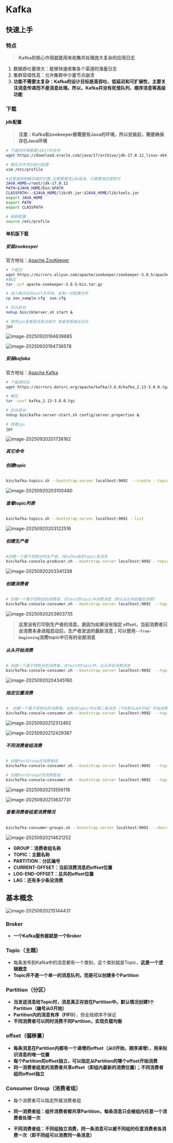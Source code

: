 # Kafka

## 快速上手

### 特点

> **Kafka的核心作用就是用来收集并处理庞大复杂的应用日志**

1. 数据吞吐量很大：能够快速收集各个渠道的海量日志
2. 集群容错性高：允许集群中少量节点崩溃
3. **功能不需要太复杂：Kafka的设计目标是高吞吐、低延迟和可扩展性，主要关注消息传递而不是消息处理。所以，Kafka并没有死信队列、顺序消息等高级功能**



### 下载

#### jdk配置

> **注意：Kafka和zookeeper都需要有Java的环境，所以安装前，需要确保存在Java环境**

```bash
# 下面的环境需要jdk17的支持
wget https://download.oracle.com/java/17/archive/jdk-17.0.12_linux-x64_bin.tar.gz 
```

```bash
# 解压文件然后执行配置
vim /etc/profile
```

```bash
#这里是刚刚解压缩的位置,后期要更改jdk版本，只需要改这里即可
JAVA_HOME=/root/jdk-17.0.12
PATH=$JAVA_HOME/bin:$PATH
CLASSPATH=.:$JAVA_HOME/lib/dt.jar:$JAVA_HOME/lib/tools.jar
export JAVA_HOME
export PATH
export CLASSPATH
```

```BASH
# 刷新配置
source /etc/profile
```





#### 单机版下载

##### 安装zookeeper

官方地址：[Apache ZooKeeper](https://zookeeper.apache.org/releases.html)

```bash
# 下载包
wget https://mirrors.aliyun.com/apache/zookeeper/zookeeper-3.8.5/apache-zookeeper-3.8.5-bin.tar.gz
#解压
tar -zxf apache-zookeeper-3.8.5-bin.tar.gz
```

```bash
# 进入解压后的conf文件夹，复制一份配置文件
cp zoo_sample.cfg  zoo.cfg
```

```bash
# 后台启动
nohup bin/zkServer.sh start &

# 使用jps查看是否启动成功 或者查看输出日志
jps
```

![image-20250920194639885](Kafka_images/image-20250920194639885.png) 

![image-20250920194736578](Kafka_images/image-20250920194736578.png) 





##### 安装kafaka

官方地址：[Apache Kafka](https://kafka.apache.org/downloads)

```bash
# 下载源码包
wget https://mirrors.dotsrc.org/apache/kafka/3.8.0/kafka_2.13-3.8.0.tgz

# 解压
tar -zxvf kafka_2.13-3.8.0.tgz
```

```bash
# 后台启动
nohup bin/kafka-server-start.sh config/server.properties &

# 查看jps
jps
```

![image-20250920201738162](Kafka_images/image-20250920201738162.png)







##### 其它命令

###### **创建topic**

```BASH
bin/kafka-topics.sh --bootstrap-server localhost:9092  --create --topic  test
```

![image-20250920203100490](Kafka_images/image-20250920203100490.png)



###### **查看topic列表**

```bash
bin/kafka-topics.sh --bootstrap-server localhost:9092 --list
```

![image-20250920203122516](Kafka_images/image-20250920203122516.png)





###### **创建生产者**

```bash
#创建一个基于控制台的生产者，往kafka指定topic发消息
bin/kafka-console-producer.sh --bootstrap-server localhost:9092 --topic test
```

![image-20250920203341338](Kafka_images/image-20250920203341338.png)





###### **创建消费者**

```bash
# 创建一个基于控制台的消费者，在test的topic中消费消息（默认从队列的最后消费）
bin/kafka-console-consumer.sh --bootstrap-server localhost:9092  --topic test
```

![image-20250920203903735](Kafka_images/image-20250920203903735.png)

> **这里没有打印到生产者的消息，是因为如果没有指定 offset，当前消费者只会消费本身进程启动后，生产者发送的最新消息；可以使用`--from-beginning`消费topic中已有的全部消息**





###### **从头开始消费**

```bash
# 创建一个基于控制台的消费者，在test的topic中，从头开始消费消息
bin/kafka-console-consumer.sh --bootstrap-server localhost:9092  --topic test  --from-beginning
```

![image-20250920204345160](Kafka_images/image-20250920204345160.png)



###### **指定位置消费**

```bash
#  创建一个基于控制台的消费者，在指定topic中从第二条消息（下标默认从0开始）开始消费
bin/kafka-console-consumer.sh --bootstrap-server localhost:9092  --topic test  --partition 0 --offset 1
```

![image-20250920212312462](Kafka_images/image-20250920212312462.png)

![image-20250920212429387](Kafka_images/image-20250920212429387.png)





###### **不同消费者组消费**

```bash
# 创建testGroup的消费者组
bin/kafka-console-consumer.sh --bootstrap-server localhost:9092  --topic test  --group testGroup --from-beginning
```

```bash
# 创建testGroup2的消费者组
bin/kafka-console-consumer.sh --bootstrap-server localhost:9092  --topic test  --group testGroup --from-beginning
```

![image-20250920213556118](Kafka_images/image-20250920213556118.png)

![image-20250920213637731](Kafka_images/image-20250920213637731.png)





###### **查看消费者组里消费情况**

```bash
bin/kafka-consumer-groups.sh --bootstrap-server localhost:9092  --describe --group testGroup
```

![image-20250920214621252](Kafka_images/image-20250920214621252.png)

* **GROUP：消费者组名称**
* **TOPIC：主题名称**
* **PARTITION：分区编号**
* **CURRENT-OFFSET：当前消费消息的offset位置**
* **LOG-END-OFFSET：总共的offset位置**
* **LAG：还有多少条没消费**







## 基本概念

![image-20250920215144431](Kafka_images/image-20250920215144431.png)

### Broker

* **一个Kafka服务器就是一个Broker**



### Topic（主题）

* 每条发布到Kafka中的消息都有一个类别，这个类别就是Topic，**这是一个逻辑概念**
* **Topic并不是一个单一的消息队列，而是可以创建多个Partition**



### Partition（分区）

* **当发送消息给Topic时，消息真正存放在Partition中。默认情况创建1个Partition（编号从0开始）**
* **Partition内的消息有序（FIFO）**，但全局顺序不保证
* **不同消费者可以同时消费不同Partition，实现负载均衡**



### offset（偏移量）

* **每条消息在Partition内都有一个递增的offset（从0开始，顺序递增），用来标识消息的唯一位置**
* **每个Partition的offset独立，可以指定从Partition的哪个offset开始消费**
* **同一消费者组里的消费者共享offset（即组内最新的消费位置）；不同消费者组的offset独立**



### Consumer Group（消费者组）

* 每个消费者可以指定所属消费者组

* **同一消费者组：组件消费者都共享Partition，每条消息只会被组内任意一个消费者处理一次**
* **不同消费者组：不同组独立消费，同一条消息可以被不同组的任意消费者各消费一次（即不同组可以消费同一条消息）**